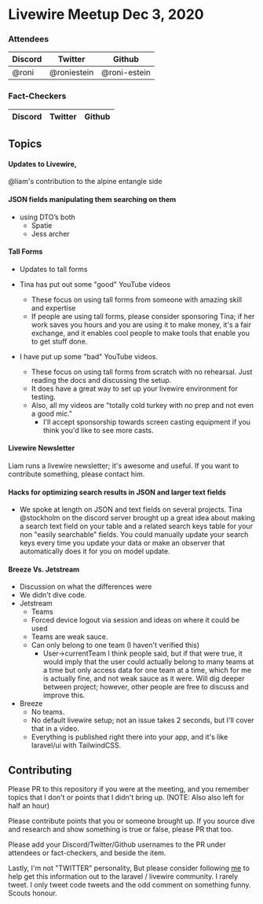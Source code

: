 # Livewire Meetup Dec 3, 2020

### Attendees
| Discord | Twitter | Github |
|--|--|--|
| @roni | @roniestein | @roni-estein |


### Fact-Checkers
| Discord | Twitter | Github |
|--|--|--|

## Topics

#### Updates to Livewire,
 @liam's contribution to the alpine entangle side

#### JSON fields manipulating them searching on them 
- using DTO’s both 
	- Spatie
	- Jess archer

#### Tall Forms
- Updates to tall forms
- Tina has put out some "good" YouTube videos
	- These focus on using tall forms from someone with amazing skill and expertise
	- If people are using tall forms, please consider sponsoring Tina; if her work saves you hours and you are using it to make money, it's a fair exchange, and it enables cool people to make tools that enable you to get stuff done.

- I have put up some "bad" YouTube videos.
	- These focus on using tall forms from scratch with no rehearsal. Just reading the docs and discussing the setup.
	- It does have a great way to set up your livewire environment for testing.
	- Also, all my videos are "totally cold turkey with no prep and not even a good mic."
		- I'll accept sponsorship towards screen casting equipment if you think you'd like to see more casts.

#### Livewire Newsletter
Liam runs a livewire newsletter; it's awesome and useful. If you want to contribute something, please contact him.

#### Hacks for optimizing search results in JSON and larger text fields
- We spoke at length on JSON and text fields on several projects. Tina @stockholm on the discord server brought up a great idea about making a search text field on your table and a related search keys table for your non "easily searchable" fields. You could manually update your search keys every time you update your data or make an observer that automatically does it for you on model update. 

#### Breeze Vs. Jetstream
- Discussion on what the differences were
- We didn't dive code.
- Jetstream
	- Teams
	- Forced device logout via session and ideas on where it could be used
	- Teams are weak sauce.
	- Can only belong to one team (I haven't verified this)
		- User->currentTeam I think people said, but if that were true, it would imply that the user could actually belong to many teams at a time but only access data for one team at a time, which for me is actually fine, and not weak sauce as it were. Will dig deeper between project; however, other people are free to discuss and improve this.
- Breeze
	- No teams.
	- No default livewire setup; not an issue takes 2 seconds, but I'll cover that in a video.
	- Everything is published right there into your app, and it's like laravel/ui with TailwindCSS.
	
## Contributing

Please PR to this repository if you were at the meeting, and you remember topics that I don't or points that I didn't bring up. (NOTE: Also also left for half an hour)

Please contribute points that you or someone brought up. If you source dive and research and show something is true or false, please PR that too.

Please add your Discord/Twitter/Github usernames to the PR under attendees or fact-checkers, and beside the item.

Lastly, I'm not "TWITTER" personality, But please consider following [me](https://twitter.com/roniestein)  to help get this information out to the laravel / livewire community. I rarely tweet. I only tweet code tweets and the odd comment on something funny. Scouts honour.